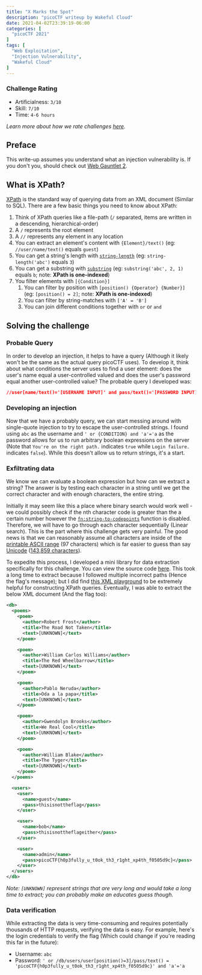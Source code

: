```yaml
---
title: "X Marks the Spot"
description: "picoCTF writeup by Wakeful Cloud"
date: 2021-04-02T23:39:19-06:00
categories: [
  "picoCTF 2021"
]
tags: [
  "Web Exploitation",
  "Injection Vulnerability",
  "Wakeful Cloud"
]
---
```


### Challenge Rating
* Artificialness: `3/10`
* Skill: `7/10`
* Time: `4-6 hours`

*Learn more about how we rate challenges [here](/post/rating).*

## Preface
This write-up assumes you understand what an injection vulnerability is. If you
don't you, should check out [Web Gauntlet 2](/post/web-gauntlet-2).

## What is XPath?
[XPath](https://en.wikipedia.org/wiki/XPath) is the standard way of querying
data from an XML document (Similar to SQL). There are a few basic things you
need to know about XPath:
1. Think of XPath queries like a file-path (`/` separated, items are written in
a descending, hierarchical-order)
1. A `/` represents the root element
2. A `//` represents any element in any location
3. You can extract an element's content with `{Element}/text()`
(eg: `//user/name/text()` equals `guest`)
5. You can get a string's length with [`string-length`](https://developer.mozilla.org/en-US/docs/Web/XPath/Functions/string-length)
(eg: `string-length('abc')` equals `3`)
6. You can get a substring with [`substring`](https://developer.mozilla.org/en-US/docs/Web/XPath/Functions/substring)
(eg: `substring('abc', 2, 1)` equals `b`; note: **XPath is one-indexed**)
8. You filter elements with `[{Condition}]`
   1. You can filter by position with `[position() {Operator} {Number}]`
(eg: `[position() = 2]`; note: **XPath is one-indexed**)
   2. You can filter by string-matches with `['A' = 'B']`
   3. You can join different conditions together with `or` or `and`

## Solving the challenge

### Probable Query
In order to develop an injection, it helps to have a query (Although it likely
won't be the same as the actual query picoCTF uses). To develop it, think about
what conditions the server uses to find a user element: does the user's name equal
a user-controlled valued and does the user's password equal another user-controlled
value? The probable query I developed was:
```css
//user[name/text()='[USERNAME INPUT]' and pass/text()='[PASSWORD INPUT]']
```

### Developing an injection
Now that we have a probably query, we can start messing around with single-quote
injection to try to escape the user-controlled strings. I found using `abc` as
the username and `' or {CONDITION} and 'a'='a` as the password allows for us to
run arbitrary boolean expressions on the server (Note that `You're on the right path.`
indicates `true` while `Login failure.` indicates `false`). While this doesn't
allow us to return strings, it's a start.

### Exfiltrating data
We know we can evaluate a boolean expression but how can we extract a string? The 
answer is by testing each character in a string until we get the correct 
character and with enough characters, the entire string.

Initially it may seem like this a place where binary search would work well - we
could possibly check if the nth character code is greater than the a certain
number however the [`fn:string-to-codepoints`](https://www.oreilly.com/library/view/xslt-2nd-edition/9780596527211/re156.html)
function is disabled. Therefore, we will have to go through each character 
sequentially (Linear search). This is the part where this challenge gets very painful. The good news is that we can reasonably assume all characters are inside
of the [printable ASCII range](https://flaviocopes.com/printable-ascii-characters/)
(97 characters) which is far easier to guess than say [Unicode](https://en.wikipedia.org/wiki/Unicode)
([143,859 characters](https://www.unicode.org/versions/Unicode13.0.0/)).

To expedite this process, I developed a mini library for data extraction 
specifically for this challenge. You can view the source code
[here](https://gist.github.com/Wakeful-Cloud/82f56b039d37d8db291fd12ea6de8f15).
This took a long time to extract because I followed multiple incorrect paths
(Hence the flag's message); but I did find [this XML playground](https://cutt.ly/9xhyyyR)
to be extremely helpful for constructing XPath queries. Eventually, I was able
to extract the below XML document (And the flag too):
```xml
<db>
  <poems>
    <poem>
      <author>Robert Frost</author>
      <title>The Road Not Taken</title>
      <text>[UNKNOWN]</text>
    </poem>

    <poem>
      <author>William Carlos Williams</author>
      <title>The Red Wheelbarrow</title>
      <text>[UNKNOWN]</text>
    </poem>

    <poem>
      <author>Pablo Neruda</author>
      <title>Oda a la papa</title>
      <text>[UNKNOWN]</text>
    </poem>

    <poem>
      <author>Gwendolyn Brooks</author>
      <title>We Real Cool</title>
      <text>[UNKNOWN]</text>
    </poem>

    <poem>
      <author>William Blake</author>
      <title>The Tyger</title>
      <text>[UNKNOWN]</text>
    </poem>
  </poems>

  <users>
    <user>
      <name>guest</name>
      <pass>thisisnottheflag</pass>
    </user>

    <user>
      <name>bob</name>
      <pass>thisisnottheflageither</pass>
    </user>

    <user>
      <name>admin</name>
      <pass>picoCTF{h0p3fully_u_t0ok_th3_r1ght_xp4th_f0505d9c}</pass>
    </user>
  </users>
</db>
```

*Note: `[UNKNOWN]` represent strings that are very long and would take a long time to extract; you can probably make an educates guess though.*

### Data verification
While extracting the data is very time-consuming and requires potentially
thousands of HTTP requests, verifying the data is easy. For example, here's
the login credentials to verify the flag (Which could change if you're reading
this far in the future):
* Username: `abc`
* Password: `' or /db/users/user[position()=3]/pass/text() = 'picoCTF{h0p3fully_u_t0ok_th3_r1ght_xp4th_f0505d9c}' and 'a'='a`